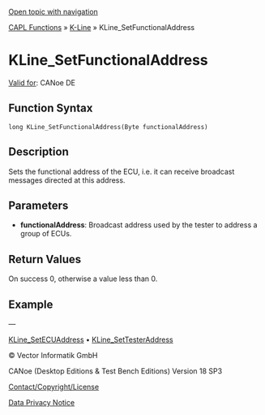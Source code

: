[Open topic with navigation](../../../../../CANoeDEFamily.htm#Topics/CAPLFunctions/KLine/Functions/CAPLfunctionKLineSetFunctionalAddress.md)

[CAPL Functions](../../CAPLfunctions.md) » [K-Line](../CAPLfunctionsKLineOverview.md) » KLine_SetFunctionalAddress

# KLine_SetFunctionalAddress

[Valid for](../../../Shared/FeatureAvailability.md): CANoe DE

## Function Syntax

`long KLine_SetFunctionalAddress(Byte functionalAddress)`

## Description

Sets the functional address of the ECU, i.e. it can receive broadcast messages directed at this address.

## Parameters

- **functionalAddress**: Broadcast address used by the tester to address a group of ECUs.

## Return Values

On success 0, otherwise a value less than 0.

## Example

—

[KLine_SetECUAddress](CAPLfunctionKLineSetECUAddress.md) • [KLine_SetTesterAddress](CAPLfunctionKLineSetTesterAddress.md)

© Vector Informatik GmbH

CANoe (Desktop Editions & Test Bench Editions) Version 18 SP3

[Contact/Copyright/License](../../../Shared/ContactCopyrightLicense.md)

[Data Privacy Notice](https://www.vector.com/int/en/company/get-info/privacy-policy/)
